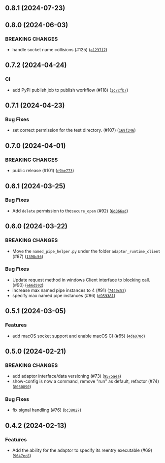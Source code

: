 ## 0.8.1 (2024-07-23)




## 0.8.0 (2024-06-03)

### BREAKING CHANGES
* handle socket name collisions (#125) ([`a123717`](https://github.com/OpenJobDescription/openjd-adaptor-runtime-for-python/commit/a1237171d2fe86e99b4eed5fd7f6f9578ff24aa9))



## 0.7.2 (2024-04-24)

### CI
* add PyPI publish job to publish workflow (#118) ([`1c7cfb7`](https://github.com/OpenJobDescription/openjd-adaptor-runtime-for-python/commit/1c7cfb77555e958cd6343bff445aacf657d32bbb))


## 0.7.1 (2024-04-23)



### Bug Fixes
* set correct permission for the test directory. (#107) ([`169f346`](https://github.com/OpenJobDescription/openjd-adaptor-runtime-for-python/commit/169f346df8efc5bbcc33eda9859c4bb20fe471f4))

## 0.7.0 (2024-04-01)

### BREAKING CHANGES
* public release (#101) ([`c9be773`](https://github.com/OpenJobDescription/openjd-adaptor-runtime-for-python/commit/c9be773e212f6d0b505a2eb52d9a4fde63a476c1))



## 0.6.1 (2024-03-25)



### Bug Fixes
* Add `delete` permission to the`secure_open` (#92) ([`6d066ad`](https://github.com/OpenJobDescription/openjd-adaptor-runtime-for-python/commit/6d066ad98f33e1b54a6934c1d244f5938a65ec90))

## 0.6.0 (2024-03-22)


### BREAKING CHANGES
* Move the `named_pipe_helper.py` under the folder `adaptor_runtime_client` (#87) ([`1398c56`](https://github.com/OpenJobDescription/openjd-adaptor-runtime-for-python/commit/1398c562fead13564705329838a377468e11c2c1))


### Bug Fixes
* Update request method in windows Client interface to blocking call. (#90) ([`e66d592`](https://github.com/OpenJobDescription/openjd-adaptor-runtime-for-python/commit/e66d5927f6f0ede574ae39bcd2616042265baa7c))
* increase max named pipe instances to 4 (#91) ([`7440c53`](https://github.com/OpenJobDescription/openjd-adaptor-runtime-for-python/commit/7440c531f3eadabd9496217ad37f7247e17f5358))
* specify max named pipe instances (#86) ([`d959381`](https://github.com/OpenJobDescription/openjd-adaptor-runtime-for-python/commit/d95938179b4f605d9315cecec8b80b52f23fb11d))


## 0.5.1 (2024-03-05)


### Features
* add macOS socket support and enable macOS CI (#65) ([`4da070d`](https://github.com/OpenJobDescription/openjd-adaptor-runtime-for-python/commit/4da070daef1c23be8c3be6e2fb5921b17a23c79a))


## 0.5.0 (2024-02-21)

### BREAKING CHANGES
* add adaptor interface/data versioning (#73) ([`9575aea`](https://github.com/OpenJobDescription/openjd-adaptor-runtime-for-python/commit/9575aeac589b70324d5e02c98c6c45dfb2a42fb6))
* show-config is now a command, remove &#34;run&#34; as default, refactor (#74) ([`8030890`](https://github.com/OpenJobDescription/openjd-adaptor-runtime-for-python/commit/8030890903b63b9007e00cd3b0ed2487afe990f3))


### Bug Fixes
* fix signal handling (#76) ([`bc38027`](https://github.com/OpenJobDescription/openjd-adaptor-runtime-for-python/commit/bc38027a4f572ea802663054fbc07b7164de3037))

## 0.4.2 (2024-02-13)


### Features
* Add the ability for the adaptor to specify its reentry executable (#69) ([`9647ec8`](https://github.com/OpenJobDescription/openjd-adaptor-runtime-for-python/commit/9647ec88b57af6830ca2892e996967bfeaf2eb9c))


